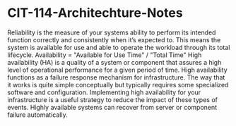 # CIT-114-Architechture-Notes
Reliability is the measure of your systems ability to perform its intended function correctly and consistently when it’s expected to. This means the system is available for use and able to operate the workload through its total lifecycle. 
Availability = "Available for Use Time" / "Total Time"
High availability (HA) is a quality of a system or component that assures a high level of operational performance for a given period of time. 
High availability functions as a failure response mechanism for infrastructure. The way that it works is quite simple conceptually but typically requires some specialized software and configuration.
Implementing high availability for your infrastructure is a useful strategy to reduce the impact of these types of events. Highly available systems can recover from server or component failure automatically.

